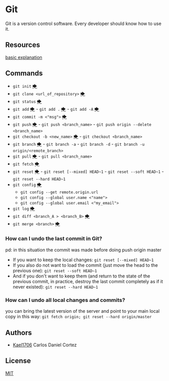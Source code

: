 # Git
Git is a version control software. Every developer should know how to use it.

## Resources
[basic explanation](https://rogerdudler.github.io/git-guide/index.es.html)

## Commands
- `git init` [🡆](https://github.com/kael1706/my-library/tree/master/0x00-git/pages/0x00)
- `git clone <url_of_repository>` [🡆](https://github.com/kael1706/my-library/tree/master/0x00-git/pages/0x00)
- `git status` [🡆](https://github.com/kael1706/my-library/tree/master/0x00-git/pages/0x00)
- `git add` [🡆](https://github.com/kael1706/my-library/tree/master/0x00-git/pages/0x00)
        - `git add .` [🡆](https://github.com/kael1706/my-library/tree/master/0x00-git/pages/0x00)
        - `git add -A` [🡆](https://github.com/kael1706/my-library/tree/master/0x00-git/pages/0x00)
- `git commit -m <"msg">` [🡆](https://github.com/kael1706/my-library/tree/master/0x00-git/pages/0x00)
- `git push` [🡆](https://github.com/kael1706/my-library/tree/master/0x00-git/pages/0x00)
        - `git push <branch_name>`
        - `git push origin --delete <branch_name>`
- `git checkout -b <new_name>` [🡆](https://github.com/kael1706/my-library/tree/master/0x00-git/pages/0x01)
        - `git checkout <branch_name>`
- `git branch` [🡆](https://github.com/kael1706/my-library/tree/master/0x00-git/pages/0x01)
        - `git branch -a`
        - `git branch -d`
        - `git branch -u origin/<remote_branch>`
- `git pull` [🡆](https://github.com/kael1706/my-library/tree/master/0x00-git/pages/0x01)
        - `git pull <branch_name>`
- `git fetch` [🡆](https://github.com/kael1706/my-library/tree/master/0x00-git/pages/0x01)
- `git reset` [🡆](https://github.com/kael1706/my-library/tree/master/0x00-git/pages/0x02)
        -  `git reset [--mixed] HEAD~1`
        - `git reset --soft HEAD~1`
        - `git reset --hard HEAD~1`
 - `git config` [🡆](https://github.com/kael1706/my-library/tree/master/0x00-git/pages/0x02)
	 - `git config --get remote.origin.url`
	 - `git config --global user.name <"name">`
	 - `git config --global user.email <"my_email">`
- `git log` [🡆](https://github.com/kael1706/my-library/tree/master/0x00-git/pages/0x02)
- `git diff <branch_A > <branch_B>` [🡆](https://github.com/kael1706/my-library/tree/master/0x00-git/pages/0x02)
- `git merge <branch>` [🡆](https://github.com/kael1706/my-library/tree/master/0x00-git/pages/0x02)

### How can I undo the last commit in Git?
pd: in this situation the commit was made before doing push origin master
- If you want to keep the local changes:
`git reset [--mixed] HEAD~1`
- If you also do not want to load the commit (just move the head to the previous one):
`git reset --soft HEAD~1`
- And if you don't want to keep them (and return to the state of the previous commit, in practice, destroy the last commit completely as if it never existed):
`git reset --hard HEAD~1`

### How can I undo all local changes and commits?
you can bring the latest version of the server and point to your main local copy in this way:
`git fetch origin; git reset --hard origin/master`

## Authors

 - [Kael1706](https://github.com/kael1706) Carlos Daniel Cortez

## License
[MIT](https://github.com/kael1706/my-library/blob/master/LICENSE "LICENSE")

